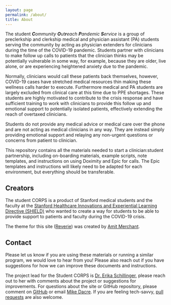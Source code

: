```yaml
---
layout: page
permalink: /about/
title: About
---
```



The student <em><b>C</b>ommunity <b>O</b>ut<b>r</b>each <b>P</b>andemic <b>S</b>ervice</em> is a group of preclerkship and clerkship medical and physician assistant (PA) students serving the community by acting as physician extenders for clinicians during the time of the COVID-19 pandemic. Students partner with clinicians to make follow up calls to patients that the clinician thinks may be potentially vulnerable in some way, for example, because they are older, live alone, or are experiencing heightened anxiety due to the pandemic.

Normally, clinicians would call these patients back themselves, however, COVID-19 cases have stretched medical resources thin making these wellness calls harder to execute. Furthermore medical and PA students are largely excluded from clinical care at this time due to PPE shortages. These students are highly motivated to contribute to the crisis response and have sufficient training to work with clinicians to provide this follow up and emotional support to potentially isolated patients, effectively extending the reach of overtaxed clinicians.

Students do not provide any medical advice or medical care over the phone and are not acting as medical clinicians in any way. They are instead simply providing emotional support and relaying any non-urgent questions or concerns from patient to clinician.

This repository contains all the materials needed to start a clinician:student partnership, including on-boarding materials, example scripts, note templates, and instructions on using Doximity and Epic for calls. The Epic templates and instructions will likely need to be adapted for each environment, but everything should be transferable.

## Creators

The student CORPS is a product of Stanford medical students and the faculty at the [Stanford Healthcare Innovations and Experiential Learning Directive (SHIELD)](https://med.stanford.edu/shield.html) who wanted to create a way for students to be able to provide support to patients and faculty during the COVID-19 crisis.


The theme for this site ([Reverie](https://github.com/amitmerchant1990/reverie)) was created by [Amit Merchant](https://github.com/amitmerchant1990/).

## Contact

Please let us know if you are using these materials or running a similar program, we would love to hear from you! Please also reach out if you have suggestions for how we can improve these documents and instructions.

The project lead for the Student CORPS is [Dr. Erika Schillinger](https://profiles.stanford.edu/erika-schillinger), please reach out to her with comments about the project or suggestions for improvements. For questions about the site or GitHub repository, please comment on [GitHub](https://github.com/MikeDacre/studentcorps/issues) or email <a href="mailto:dacre@stanford.edu?subject=COVID COrPS Webpage Response">Mike Dacre</a>. If you are feeling tech-savvy, [pull requests](https://github.com/MikeDacre/studentcorps/pulls) are also welcome.
